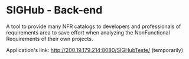 # SIGHub - Back-end
A tool to provide many NFR catalogs to developers and professionals of requirements area to save effort when analyzing the NonFunctional Requirements of their own projects.


Application's link: http://200.19.179.214:8080/SIGHubTeste/ (temporarily)
